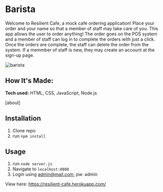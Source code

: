 # Barista

Welcome to Resilient Cafe, a mock cafe ordering application! Place your order and your name so that a member of staff may take care of you. This app allows the user to order anything! The order goes on the POS system and a member of staff can log in to complete the orders with just a click. Once the orders are complete, the staff can delete the order from the system. If a memmber of staff is new, they may create an account at the sign-up page.

![barista](https://user-images.githubusercontent.com/68411050/113631743-e7210280-9637-11eb-97a8-29e9da15aed1.gif)

## How It's Made:

**Tech used:** HTML, CSS, JavaScript, Node.js

[about]

## Installation

1. Clone repo
2. run `npm install`

## Usage

1. run `node server.js`
2. Navigate to `localhost:8080`
3. Login using admin@mail.com, pw: admin

View here: https://resilient-cafe.herokuapp.com/
